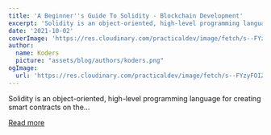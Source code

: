 ```yaml
---
title: 'A Beginner''s Guide To Solidity - Blockchain Development'
excerpt: 'Solidity is an object-oriented, high-level programming language for creating smart contracts on the...'
date: '2021-10-02'
coverImage: 'https://res.cloudinary.com/practicaldev/image/fetch/s--FYzyFOIZ--/c_imagga_scale,f_auto,fl_progressive,h_420,q_auto,w_1000/https://dev-to-uploads.s3.amazonaws.com/uploads/articles/95h04toekjmtc9vgaxbe.png'
author:
  name: Koders
  picture: "assets/blog/authors/koders.png"
ogImage:
  url: 'https://res.cloudinary.com/practicaldev/image/fetch/s--FYzyFOIZ--/c_imagga_scale,f_auto,fl_progressive,h_420,q_auto,w_1000/https://dev-to-uploads.s3.amazonaws.com/uploads/articles/95h04toekjmtc9vgaxbe.png'
---
```


Solidity is an object-oriented, high-level programming language for creating smart contracts on the...

[Read more](https://dev.to/suhailkakar/a-beginner-s-guide-to-solidity-blockchain-development-439b)
